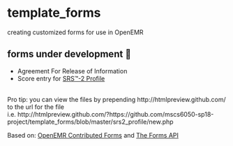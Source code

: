 # template_forms #
creating customized forms for use in OpenEMR <br>

## forms under development :snail: ##
* Agreement For Release of Information
* Score entry for [SRS&#8482;-2 Profile](https://www.mhs.com/MHS-Assessment?prodname=srs2 "Social Responsiveness Scale&#8482;, 2nd edition")
<br>
Pro tip: you can view the files by prepending http://htmlpreview.github.com/ to the url for the file <br>
i.e. http://htmlpreview.github.com/?https://github.com/mscs6050-sp18-project/template_forms/blob/master/srs2_profile/new.php
<br>

Based on: [OpenEMR Contributed Forms](https://www.open-emr.org/wiki/index.php/OpenEMR_Contributed_Forms "OpenEMR Contributed Forms - OpenEMR Project Wiki")
 and [The Forms API](https://www.open-emr.org/wiki/index.php/The_Forms_API "The Forms API - OpenEMR Project Wiki")